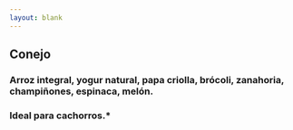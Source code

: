 ```yaml
---
layout: blank
---
```

<turbo-frame id="the_pit" loading="lazy" >
  <div style="background-image: url('../../assets/img/circles/escarapela_conejo.jpg')"
  class="bg-cover rounded-full animate-fade-in-down" 
  >
    <div class="escarapela md:w-96 md:h-96 border-naranja-300">
    <h2 class="text-2xl md:text-4xl">Conejo</h2>
      <h3 class="py-2 mx-8 text-lg md:text-xl font-bold text-center">
        Arroz integral, yogur natural, papa criolla, brócoli, zanahoria, champiñones, espinaca, melón.
      </h3>
      <h3 class="mx-8 text-lg md:text-xl">Ideal para cachorros.*</h3>
    </div>
  </div>
</turbo-frame>
